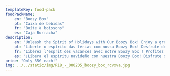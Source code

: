 ```yaml
---
templateKey: food-pack
foodPackName:
    en: "Boozy Box"
    pt: "Caixa de bebidas"
    fr: "Boîte à boissons"
    es: "Caja Borracha"
description: 
    en: "Unleash the Spirit of Holidays with Our Boozy Box! Enjoy a great welcome with our selection of local wines, beers and snacks. Ideal for guests arriving late wanting to enjoy a tipple or two!"
    pt: "Liberte o espírito das férias com nossa Boozy Box! Desfrute de uma ótima recepção com nossa seleção de vinhos, cervejas e petiscos locais. Ideal para hóspedes que chegam tarde e querem saborear uma ou duas bebidas!"
    fr: "Libérez l'esprit des vacances avec notre Boozy Box ! Profitez d'un accueil chaleureux avec notre sélection de vins locaux, de bières et de snacks. Idéal pour les clients arrivant tard souhaitant profiter d'un verre ou deux !"
    es: "¡Libera el espíritu navideño con nuestra Boozy Box! Disfrute de una gran bienvenida con nuestra selección de vinos, cervezas y snacks locales. ¡Ideal para los huéspedes que llegan tarde y desean disfrutar de una copa o dos!"
price: "Only 35€ each!"
img: ../../static/img/R18_-_000205_boozy_box_rcvxva.jpg
---
```



